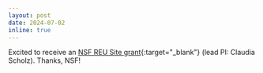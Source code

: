 ```yaml
---
layout: post
date: 2024-07-02
inline: true
---
```


Excited to receive an [NSF REU Site grant](https://www.nsf.gov/awardsearch/showAward?AWD_ID=2349503&HistoricalAwards=false){:target="\_blank"} (lead PI: Claudia Scholz). Thanks, NSF!
